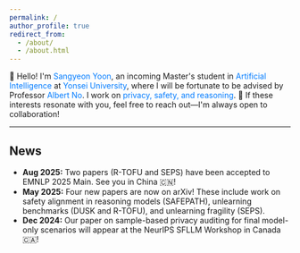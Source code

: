 ```yaml
---
permalink: /
author_profile: true
redirect_from: 
  - /about/
  - /about.html
---
```


<style>
  /* 필요한 다른 CSS 스타일이 있다면 여기에 추가하세요 */

  .blue-text {
    color: #007bff; /* 원하는 파란색 Hex Code로 변경 가능 */
  }
</style>

👋 Hello! I'm <span class="blue-text">Sangyeon Yoon</span>, an incoming Master's student in <span class="blue-text">Artificial Intelligence</span> at <span class="blue-text">Yonsei University</span>, where I will be fortunate to be advised by Professor <span class="blue-text">Albert No</span>.
I work on <span class="blue-text">privacy, safety, and reasoning</span>. 🤝 If these interests resonate with you, feel free to reach out—I'm always open to collaboration!

<hr>
<h2>News</h2>
<ul>
  <li><b>Aug 2025:</b> Two papers (<span>R-TOFU</span> and <span>SEPS</span>) have been accepted to EMNLP 2025 Main. See you in China 🇨🇳! </li>
  <li><b>May 2025:</b> Four new papers are now on arXiv! These include work on safety alignment in reasoning models (<span>SAFEPATH</span>), unlearning benchmarks (<span>DUSK</span> and <span>R-TOFU</span>), and unlearning fragility (<span>SEPS</span>).</li>
  <li><b>Dec 2024:</b> Our paper on sample-based privacy auditing for final model-only scenarios will appear at the NeurIPS SFLLM Workshop in Canada 🇨🇦!</li>
</ul>